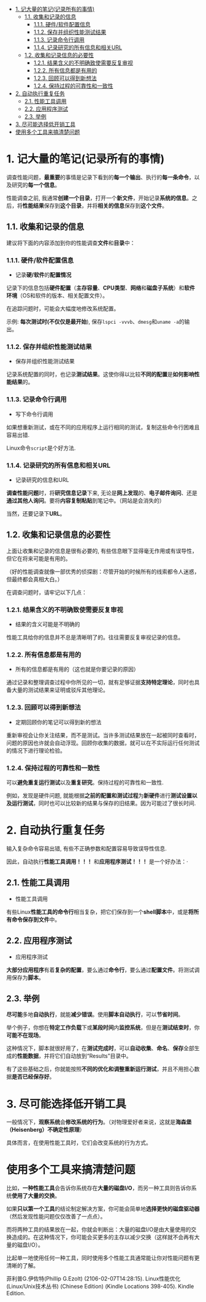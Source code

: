 
<!-- @import "[TOC]" {cmd="toc" depthFrom=1 depthTo=6 orderedList=false} -->

<!-- code_chunk_output -->

- [1. 记大量的笔记(记录所有的事情)](#1-记大量的笔记记录所有的事情)
  - [1.1. 收集和记录的信息](#11-收集和记录的信息)
    - [1.1.1. 硬件/软件配置信息](#111-硬件软件配置信息)
    - [1.1.2. 保存并组织性能测试结果](#112-保存并组织性能测试结果)
    - [1.1.3. 记录命令行调用](#113-记录命令行调用)
    - [1.1.4. 记录研究的所有信息和相关URL](#114-记录研究的所有信息和相关url)
  - [1.2. 收集和记录信息的必要性](#12-收集和记录信息的必要性)
    - [1.2.1. 结果含义的不明确致使需要反复审视](#121-结果含义的不明确致使需要反复审视)
    - [1.2.2. 所有信息都是有用的](#122-所有信息都是有用的)
    - [1.2.3. 回顾可以得到新想法](#123-回顾可以得到新想法)
    - [1.2.4. 保持过程的可靠性和一致性](#124-保持过程的可靠性和一致性)
- [2. 自动执行重复任务](#2-自动执行重复任务)
  - [2.1. 性能工具调用](#21-性能工具调用)
  - [2.2. 应用程序测试](#22-应用程序测试)
  - [2.3. 举例](#23-举例)
- [3. 尽可能选择低开销工具](#3-尽可能选择低开销工具)
- [使用多个工具来搞清楚问题](#使用多个工具来搞清楚问题)

<!-- /code_chunk_output -->

# 1. 记大量的笔记(记录所有的事情)

调查性能问题，**最重要**的事情是记录下看到的**每一个输出**、执行的**每一条命令**，以及研究的**每一个信息**。

性能调查之前, 我通常**创建一个目录**，打开一个**新文件**，开始记录**系统的信息**。之后，将**性能结果**保存到**这个目录**，并将**相关的信息**保存到**这个文件**。

## 1.1. 收集和记录的信息

建议将下面的内容添加到你的性能调查**文件**和**目录**中：

### 1.1.1. 硬件/软件配置信息

* 记录**硬/软件**的**配置情况** 

记录下的信息包括**硬件配置**（**主存容量**、**CPU类型**、**网络**和**磁盘子系统**）和**软件环境**（OS和软件的版本、相关配置文件）。

在追踪问题时，可能会大幅度地修改系统配置。

示例: **每次测试时(不仅仅是最开始**), 保存`lspci -vvvb`、`dmesg`和`uname -a`的输出。

### 1.1.2. 保存并组织性能测试结果

* 保存并组织性能测试结果

记录系统配置的同时，也记录**测试结果**。这使你得以比较**不同的配置**是**如何影响性能结果**的。

### 1.1.3. 记录命令行调用

* 写下命令行调用

如果想重新测试，或在不同的应用程序上运行相同的测试，复制这些命令行困难且容易出错.

Linux命令`script`是个好方法.

### 1.1.4. 记录研究的所有信息和相关URL

* 记录研究的信息和URL

**调查性能问题**时，将**研究信息记录**下来, 无论是**网上发现**的、**电子邮件询问**、还是**通过其他人询问**。要将**内容复制粘贴**到笔记中。（网站是会消失的）

当然，还要记录下**URL**。

## 1.2. 收集和记录信息的必要性

上面让收集和记录的信息是很有必要的, 有些信息眼下显得毫无作用或有误导性，但它在将来可能是有用的。

（好的性能调查就像一部优秀的侦探剧：尽管开始的时候所有的线索都令人迷惑，但最终都会真相大白。）

在调查问题时，请牢记以下几点：

### 1.2.1. 结果含义的不明确致使需要反复审视

* 结果的含义可能是不明确的

性能工具给你的信息并不总是清晰明了的。往往需要反复审视记录的信息。

### 1.2.2. 所有信息都是有用的

* 所有的信息都是有用的（这也就是你要记录的原因）

通过记录和整理调查过程中你所见的一切，就有足够证据**支持特定理论**，同时也具备大量的测试结果来证明或驳斥其他理论。

### 1.2.3. 回顾可以得到新想法

* 定期回顾你的笔记可以得到新的想法

重新审视会让你关注结果，而不是测试。当许多测试结果放在一起被同时查看时，问题的原因也许就会自动浮现。回顾你收集的数据，就可以在不实际运行任何测试的情况下进行理论检验。

### 1.2.4. 保持过程的可靠性和一致性

可以**避免重复运行测试**以及**重复研究**。保持过程的可靠性和一致性.

例如，发现是硬件问题, 就能根据**之前的配置和测试过程**为**新硬件**进行**测试设置以及运行测试**，同时也可以比较新的结果与保存的旧结果。因为可能过了很长时间. 

# 2. 自动执行重复任务

输入复杂命令容易出错, 有些不正确参数和配置容易导致误导性信息. 

因此，自动执行**性能工具调用！！！** 和**应用程序测试！！！** 是一个好办法：·

## 2.1. 性能工具调用

* 性能工具调用

有些Linux**性能工具的命令行**相当复杂，把它们保存到一个**shell脚本**中，或是**将所有命令保存到文件**中。

## 2.2. 应用程序测试

* 应用程序测试

**大部分应用程序**有着**复杂的配置**，要么通过**命令行**，要么通过**配置文件**。将测试调用保存为**脚本**。

## 2.3. 举例

**尽可能**多地**自动执行**，就能**减少错误**。使用**脚本自动执行**，可以**节省时间**。

举个例子，你想在**特定工作负载**下或**某段时间**内**监控系统**，但是在**测试结束时**，你**可能不在现场**。

这种情况下，脚本就很好用了，在**测试完成时**，可以**自动收集**、**命名**、**保存**全部生成的**性能数据**，并将它们自动放到“Results”目录中。

有了这些基础之后，你就能按照**不同的优化和调整重新运行测试**，并且不用担心数据**是否已经保存好**。

# 3. 尽可能选择低开销工具

一般情况下，**观察系统**会**修改系统的行为**。（对物理爱好者来说，这就是**海森堡（Heisenberg）不确定性原理**）

具体而言，在使用性能工具时，它们会改变系统的行为方式。

# 使用多个工具来搞清楚问题

比如，**一种性能工具**会告诉你系统存在**大量的磁盘I/O**，而另一种工具则告诉你系统**使用了大量的交换**。

如果**只以第一个工具**的结论制定解决方案，你可能会简单地**选择更快的磁盘驱动器**（然后发现性能问题仅仅改善了一点点）。

而将两种工具的结果放在一起，你就会判断出：大量的磁盘I/O是由大量使用的交换造成的。在这种情况下，你可能会买更多的主存以减少交换（这样就不会再有大量的磁盘I/O）。

比起单一地使用任何一种工具，同时使用多个性能工具通常能让你对性能问题有更清晰的了解。

菲利普G.伊佐特(Phillip G.Ezolt) (2106-02-07T14:28:15). Linux性能优化 (Linux/Unix技术丛书) (Chinese Edition) (Kindle Locations 398-405). Kindle Edition. 